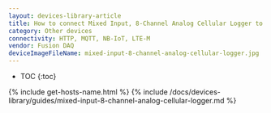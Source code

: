 ```yaml
---
layout: devices-library-article
title: How to connect Mixed Input, 8-Channel Analog Cellular Logger to ThingsBoard?
category: Other devices
connectivity: HTTP, MQTT, NB-IoT, LTE-M
vendor: Fusion DAQ
deviceImageFileName: mixed-input-8-channel-analog-cellular-logger.jpg
---
```


* TOC
{:toc}

{% include get-hosts-name.html %}
{% include /docs/devices-library/guides/mixed-input-8-channel-analog-cellular-logger.md %}
